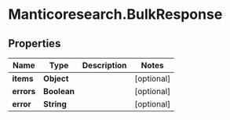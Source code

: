 # Manticoresearch.BulkResponse

## Properties

Name | Type | Description | Notes
------------ | ------------- | ------------- | -------------
**items** | **Object** |  | [optional] 
**errors** | **Boolean** |  | [optional] 
**error** | **String** |  | [optional] 


